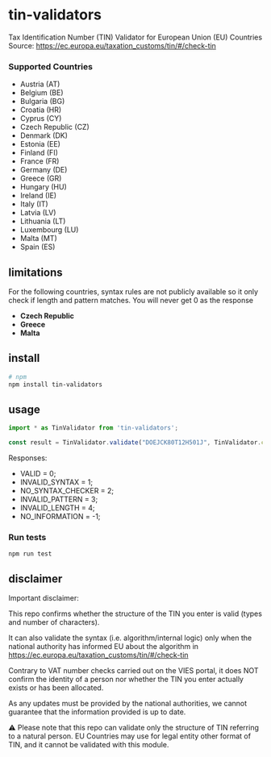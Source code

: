 # tin-validators
Tax Identification Number (TIN) Validator for European Union (EU) Countries
Source: https://ec.europa.eu/taxation_customs/tin/#/check-tin

### Supported Countries
- Austria (AT)
- Belgium (BE)
- Bulgaria (BG)
- Croatia (HR)
- Cyprus (CY)
- Czech Republic (CZ)
- Denmark (DK)
- Estonia (EE)
- Finland (FI)
- France (FR)
- Germany (DE)
- Greece (GR)
- Hungary (HU)
- Ireland (IE)
- Italy (IT)
- Latvia (LV)
- Lithuania (LT)
- Luxembourg (LU)
- Malta (MT)
- Spain (ES)

## limitations
For the following countries, syntax rules are not publicly available so it only check if length and pattern matches. You will never get 0 as the response
- **Czech Republic**
- **Greece**
- **Malta**

## install

```bash
# npm
npm install tin-validators

```

## usage
```typescript
import * as TinValidator from 'tin-validators';

const result = TinValidator.validate("DOEJCK80T12H501J", TinValidator.country.IT)
```
Responses: 
- VALID = 0;
- INVALID_SYNTAX = 1;
- NO_SYNTAX_CHECKER = 2;
- INVALID_PATTERN = 3;
- INVALID_LENGTH = 4;
- NO_INFORMATION = -1; 

### Run tests
`npm run test`

## disclaimer
Important disclaimer:

This repo confirms whether the structure of the TIN you enter is valid (types and number of characters).

It can also validate the syntax (i.e. algorithm/internal logic) only when the national authority has informed EU about the algorithm in https://ec.europa.eu/taxation_customs/tin/#/check-tin

Contrary to VAT number checks carried out on the VIES portal, it does NOT confirm the identity of a person nor whether the TIN you enter actually exists or has been allocated.

As any updates must be provided by the national authorities, we cannot guarantee that the information provided is up to date.

⚠ Please note that this repo can validate only the structure of TIN referring to a natural person. EU Countries may use for legal entity other format of TIN, and it cannot be validated with this module.
